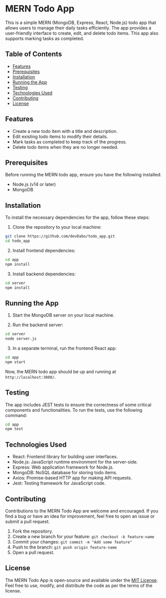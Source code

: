 # MERN Todo App

This is a simple MERN (MongoDB, Express, React, Node.js) todo app that allows users to manage their daily tasks efficiently. The app provides a user-friendly interface to create, edit, and delete todo items. This app also supports marking tasks as completed.

## Table of Contents

- [Features](#features)
- [Prerequisites](#prerequisites)
- [Installation](#installation)
- [Running the App](#running-the-app)
- [Testing](#testing)
- [Technologies Used](#technologies-used)
- [Contributing](#contributing)
- [License](#license)

## Features

- Create a new todo item with a title and description.
- Edit existing todo items to modify their details.
- Mark tasks as completed to keep track of the progress.
- Delete todo items when they are no longer needed.

## Prerequisites

Before running the MERN todo app, ensure you have the following installed:

- Node.js (v14 or later)
- MongoDB

## Installation

To install the necessary dependencies for the app, follow these steps:

1. Clone the repository to your local machine:

```bash
git clone https://github.com/devDabo/todo_app.git
cd todo_app
```

2. Install frontend dependencies:

```bash
cd app
npm install
```

3. Install backend dependencies:

```bash
cd server
npm install
```

## Running the App

1. Start the MongoDB server on your local machine.

2. Run the backend server:

```bash
cd server
node server.js
```

3. In a separate terminal, run the frontend React app:

```bash
cd app
npm start
```

Now, the MERN todo app should be up and running at `http://localhost:3000/`.

## Testing

The app includes JEST tests to ensure the correctness of some critical components and functionalities. To run the tests, use the following command:

```bash
cd app
npm test
```

## Technologies Used

- React: Frontend library for building user interfaces.
- Node.js: JavaScript runtime environment for the server-side.
- Express: Web application framework for Node.js.
- MongoDB: NoSQL database for storing todo items.
- Axios: Promise-based HTTP app for making API requests.
- Jest: Testing framework for JavaScript code.

## Contributing

Contributions to the MERN Todo App are welcome and encouraged. If you find a bug or have an idea for improvement, feel free to open an issue or submit a pull request.

1. Fork the repository.
2. Create a new branch for your feature: `git checkout -b feature-name`
3. Commit your changes: `git commit -m "Add some feature"`
4. Push to the branch: `git push origin feature-name`
5. Open a pull request.

## License

The MERN Todo App is open-source and available under the [MIT License](https://github.com/devDabo/todo_app/blob/main/LICENSE). Feel free to use, modify, and distribute the code as per the terms of the license.
